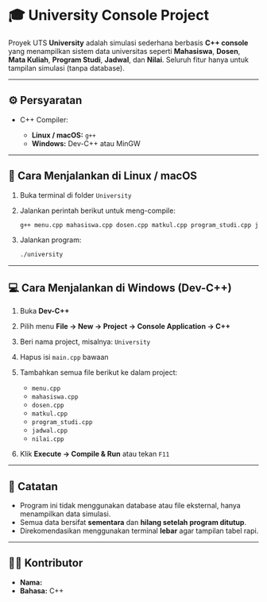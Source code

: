 # 🎓 University Console Project

Proyek UTS **University** adalah simulasi sederhana berbasis **C++ console** yang menampilkan sistem data universitas seperti **Mahasiswa**, **Dosen**, **Mata Kuliah**, **Program Studi**, **Jadwal**, dan **Nilai**.
Seluruh fitur hanya untuk tampilan simulasi (tanpa database).

---

## ⚙️ Persyaratan

- C++ Compiler:

  - **Linux / macOS:** `g++`
  - **Windows:** Dev-C++ atau MinGW

---

## 🚀 Cara Menjalankan di Linux / macOS

1. Buka terminal di folder `University`

2. Jalankan perintah berikut untuk meng-compile:

   ```bash
   g++ menu.cpp mahasiswa.cpp dosen.cpp matkul.cpp program_studi.cpp jadwal.cpp nilai.cpp -o university
   ```

3. Jalankan program:

   ```bash
   ./university
   ```

---

## 💻 Cara Menjalankan di Windows (Dev-C++)

1. Buka **Dev-C++**
2. Pilih menu **File → New → Project → Console Application → C++**
3. Beri nama project, misalnya: `University`
4. Hapus isi `main.cpp` bawaan
5. Tambahkan semua file berikut ke dalam project:

   - `menu.cpp`
   - `mahasiswa.cpp`
   - `dosen.cpp`
   - `matkul.cpp`
   - `program_studi.cpp`
   - `jadwal.cpp`
   - `nilai.cpp`

6. Klik **Execute → Compile & Run** atau tekan `F11`

---

## 🧩 Catatan

- Program ini tidak menggunakan database atau file eksternal, hanya menampilkan data simulasi.
- Semua data bersifat **sementara** dan **hilang setelah program ditutup**.
- Direkomendasikan menggunakan terminal **lebar** agar tampilan tabel rapi.

---

## 👨‍💻 Kontributor

- **Nama:**
- **Bahasa:** C++

